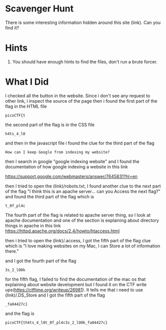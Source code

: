 # Scavenger Hunt

There is some interesting information hidden around this site (link). Can you find it?


# Hints
1. You should have enough hints to find the files, don't run a brute forcer.

# What I Did

I checked all the button in the website. Since i don't see any request to other link, i inspect the source of the page
then i found the first part of the flag in the HTML file

```picoCTF{t```

the second part of the flag is in the CSS file

```h4ts_4_l0```

and then in the javascript file i found the clue for the
third part of the flag

```How can I keep Google from indexing my website? ```

then I search in google "google indexing website" and I found the 
documentation of how google indexing a website in this link

https://support.google.com/webmasters/answer/7645831?hl=en

then I tried to open the (link)/robots.txt, I found another clue
to the next part of the flag 
"I think this is an apache server... can you Access the next flag?"
and found the 
third part of the flag which is

```t_0f_pl4c```

The fourth part of the flag is related to apache server
thing, so I look at apache documentation and one of the
section is explaining about directory things in apache
in this link
https://httpd.apache.org/docs/2.4/howto/htaccess.html

then i tried to open the (link)/.access, I got the fifth part of
the flag clue which is 
"I love making websites on my Mac, I can Store a lot of information there."

and I got the
fourth part of the flag

```3s_2_lO0k```

for the fifth flag, I failed to find the documentation
of the mac os that explaining about website development
but I found it on the CTF write ups(https://ctftime.org/writeup/26981).
It tells me that i need to use (link)/.DS_Store
and I got the 
fifth part of the flag

```_fa04427c}```

and the flag is 

```picoCTF{th4ts_4_l0t_0f_pl4c3s_2_lO0k_fa04427c}```
